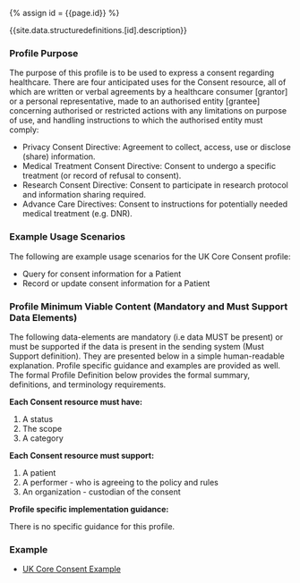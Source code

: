 
{% assign id = {{page.id}} %}

{{site.data.structuredefinitions.[id].description}}

<!-- end TOC -->
### Profile Purpose ###

The purpose of this profile is to be used to express a consent regarding healthcare. There are four anticipated uses for the Consent resource, all of which are written or verbal agreements by a healthcare consumer [grantor] or a personal representative, made to an authorised entity [grantee] concerning authorised or restricted actions with any limitations on purpose of use, and handling instructions to which the authorised entity must comply:
 
- Privacy Consent Directive: Agreement to collect, access, use or disclose (share) information.
- Medical Treatment Consent Directive: Consent to undergo a specific treatment (or record of refusal to consent).
- Research Consent Directive: Consent to participate in research protocol and information sharing required.
- Advance Care Directives: Consent to instructions for potentially needed medical treatment (e.g. DNR).


### Example Usage Scenarios ###

The following are example usage scenarios for the UK Core Consent profile:

- Query for consent information for a Patient
- Record or update consent information for a Patient

### Profile Minimum Viable Content (Mandatory and Must Support Data Elements) ###

The following data-elements are mandatory (i.e data MUST be present) or must be supported if the data is present in the sending system (Must Support definition). They are presented below in a simple human-readable explanation. Profile specific guidance and examples are provided as well. The formal Profile Definition below provides the formal summary, definitions, and terminology requirements.

**Each Consent resource must have:**

1. A status
2. The scope
3. A category 

**Each Consent resource must support:**

1. A patient
2. A performer - who is agreeing to the policy and rules
3. An organization - custodian of the consent 

**Profile specific implementation guidance:**

There is no specific guidance for this profile.

### Example ###

- [UK Core Consent Example](UKCore-Consent-Example.html)

